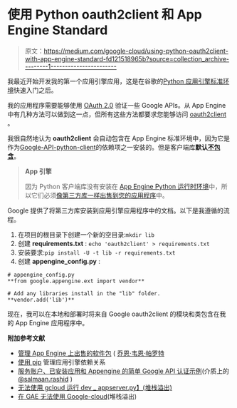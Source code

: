 # 使用 Python oauth2client 和 App Engine Standard

> 原文：<https://medium.com/google-cloud/using-python-oauth2client-with-app-engine-standard-fd121518965b?source=collection_archive---------1----------------------->

我最近开始开发我的第一个应用引擎应用，这是在谷歌的[Python 应用引擎标准环境](https://cloud.google.com/appengine/docs/standard/python/quickstart)快速入门之后。

我的应用程序需要能够使用 [OAuth 2.0](https://developers.google.com/api-client-library/python/guide/aaa_oauth) 验证一些 Google APIs。从 App Engine 中有几种方法可以做到这一点，但所有这些方法都要求您能够访问 [oauth2client](https://github.com/google/oauth2client) 。

我很自然地认为 **oauth2client** 会自动包含在 App Engine 标准环境中，因为它是作为[Google-API-python-client](https://developers.google.com/api-client-library/python/start/installation)的依赖项之一安装的。但是客户端库**默认[不包含](https://developers.google.com/api-client-library/python/start/installation#appengine)**。

> **App 引擎**
> 
> 因为 Python 客户端库没有安装在 [App Engine Python 运行时环境](https://cloud.google.com/appengine/docs/python/)中，所以它们必须[像第三方库一样出售到您的应用程序](https://cloud.google.com/appengine/docs/python/tools/libraries27#vendoring)中。

Google 提供了将第三方库安装到应用引擎应用程序中的文档。以下是我遵循的流程。

1.  在项目的根目录下创建一个新的空目录:`mkdir lib`
2.  创建 **requirements.txt** : `echo 'oauth2client' > requirements.txt`
3.  安装要求:`pip install -U -t lib -r requirements.txt`
4.  创建 **appengine_config.py** :

```
# appengine_config.py
**from google.appengine.ext import vendor**

# Add any libraries install in the "lib" folder.
**vendor.add('lib')**
```

现在，我可以在本地和部署时将来自 Google oauth2client 的模块和类包含在我的 App Engine 应用程序中。

**附加参考文献**

*   [管理 App Engine 上出售的软件包](http://blog.jonparrott.com/managing-vendored-packages-on-app-engine/) ( [乔恩·韦恩·帕罗特](http://www.jonparrott.com/)
*   [使用 pip](https://sookocheff.com/post/appengine/managing-app-engine-dependencies-with-pip/) 管理应用引擎依赖关系
*   [服务账户、已安装应用和 Appengine 的简单 Google API 认证示例](/google-cloud/simple-google-api-auth-samples-for-service-accounts-installed-application-and-appengine-da30ee4648)(介质上的 [@salmaan.rashid](/@salmaan.rashid) )
*   [无法使用 gcloud 运行 dev _ appserver.py】(堆栈溢出)](https://stackoverflow.com/questions/34584937/unable-to-run-dev-appserver-py-with-gcloud/34585485#34585485)
*   [在 GAE 无法使用 Google-cloud](https://stackoverflow.com/questions/39704367/unable-to-use-google-cloud-in-a-gae-app)(堆栈溢出)